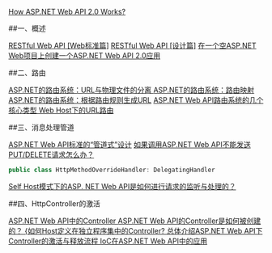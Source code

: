 ﻿[How ASP.NET Web API 2.0 Works?](http://www.cnblogs.com/artech/p/how-asp-net-web-api-works.html)

##一、概述


[RESTful Web API [Web标准篇]]() 
[RESTful Web API [设计篇]]() 
[在一个空ASP.NET Web项目上创建一个ASP.NET Web API 2.0应用]()

##二、路由


[ASP.NET的路由系统：URL与物理文件的分离 ]()
[ASP.NET的路由系统：路由映射]()
[ASP.NET的路由系统：根据路由规则生成URL]() 
[ASP.NET Web API路由系统的几个核心类型 ]()
[Web Host下的URL路由]()

##三、消息处理管道


[ASP.NET Web API标准的“管道式”设计](http://www.cnblogs.com/artech/p/asp-net-web-api-pipeline.html) 
[如果调用ASP.NET Web API不能发送PUT/DELETE请求怎么办？ ](http://www.cnblogs.com/artech/p/x-http-method-override.html)

``` C#
public class HttpMethodOverrideHandler: DelegatingHandler
```

[Self Host模式下的ASP. NET Web API是如何进行请求的监听与处理的？](http://www.cnblogs.com/artech/p/self-host-how-to-work.html)

##四、HttpController的激活


[ASP.NET Web API中的Controller ](http://www.cnblogs.com/artech/p/httpcontroller.html)
[ASP.NET Web API的Controller是如何被创建的？ ]()
[{如何Host定义在独立程序集中的Controller? ]()
[总体介绍ASP.NET Web API下Controller的激活与释放流程 ]()
[IoC在ASP.NET Web API中的应用]()
